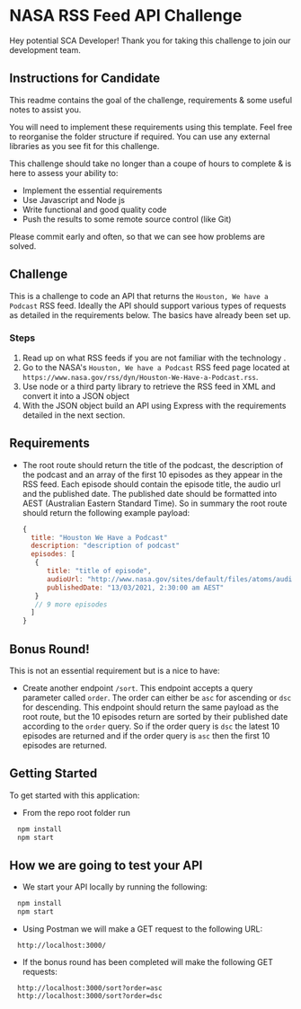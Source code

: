 # NASA RSS Feed API Challenge

Hey potential SCA Developer! Thank you for taking this challenge to join our development team.

## Instructions for Candidate

This readme contains the goal of the challenge, requirements & some useful notes to assist you.

You will need to implement these requirements using this template. Feel free to reorganise the folder structure if required. You can use any external libraries as you see fit for this challenge.

This challenge should take no longer than a coupe of hours to complete & is here to assess your ability to:

- Implement the essential requirements
- Use Javascript and Node js
- Write functional and good quality code
- Push the results to some remote source control (like Git)

Please commit early and often, so that we can see how problems are solved.

## Challenge

This is a challenge to code an API that returns the `Houston, We have a Podcast` RSS feed. Ideally the API should support various types of requests as detailed in the requirements below. The basics have already been set up.

### Steps

1. Read up on what RSS feeds if you are not familiar with the technology .
2. Go to the NASA's `Houston, We have a Podcast` RSS feed page located at `https://www.nasa.gov/rss/dyn/Houston-We-Have-a-Podcast.rss`.
3. Use node or a third party library to retrieve the RSS feed in XML and convert it into a JSON object
4. With the JSON object build an API using Express with the requirements detailed in the next section.

## Requirements

- The root route should return the title of the podcast, the description of the podcast and an array of the first 10 episodes as they appear in the RSS feed. Each episode should contain the episode title, the audio url and the published date. The published date should be formatted into AEST (Australian Eastern Standard Time). So in summary the root route should return the following example payload:
  ```js
  {
    title: "Houston We Have a Podcast"
    description: "description of podcast"
    episodes: [
     {
        title: "title of episode",
        audioUrl: "http://www.nasa.gov/sites/default/files/atoms/audio/ep191_the_crew-2_astronauts.mp3"
        publishedDate: "13/03/2021, 2:30:00 am AEST"
     }
     // 9 more episodes
    ]
  }
  ```

## Bonus Round!

This is not an essential requirement but is a nice to have:

- Create another endpoint `/sort`. This endpoint accepts a query parameter called `order`. The order can either be `asc` for ascending or `dsc` for descending.
  This endpoint should return the same payload as the root route, but the 10 episodes return are sorted by their published date according to the `order` query.
  So if the order query is `dsc` the latest 10 episodes are returned and if the order query is `asc` then the first 10 episodes are returned.

## Getting Started

To get started with this application:

- From the repo root folder run

```js
  npm install
  npm start
```

## How we are going to test your API

- We start your API locally by running the following:

```js
  npm install
  npm start
```

- Using Postman we will make a GET request to the following URL:

```
  http://localhost:3000/
```

- If the bonus round has been completed will make the following GET requests:

```
  http://localhost:3000/sort?order=asc
  http://localhost:3000/sort?order=dsc
```
